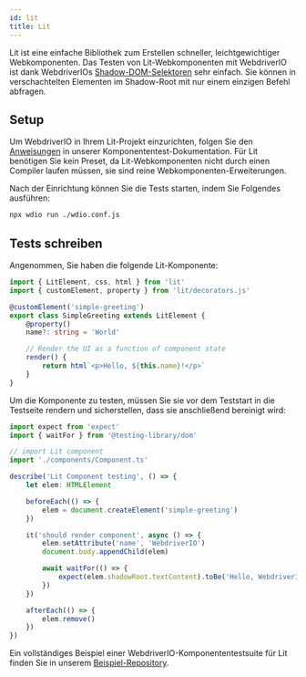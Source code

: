 ```yaml
---
id: lit
title: Lit
---
```


Lit ist eine einfache Bibliothek zum Erstellen schneller, leichtgewichtiger Webkomponenten. Das Testen von Lit-Webkomponenten mit WebdriverIO ist dank WebdriverIOs [Shadow-DOM-Selektoren](/docs/selectors#deep-selectors) sehr einfach. Sie können in verschachtelten Elementen im Shadow-Root mit nur einem einzigen Befehl abfragen.

## Setup

Um WebdriverIO in Ihrem Lit-Projekt einzurichten, folgen Sie den [Anweisungen](/docs/component-testing#set-up) in unserer Komponententest-Dokumentation. Für Lit benötigen Sie kein Preset, da Lit-Webkomponenten nicht durch einen Compiler laufen müssen, sie sind reine Webkomponenten-Erweiterungen.

Nach der Einrichtung können Sie die Tests starten, indem Sie Folgendes ausführen:

```sh
npx wdio run ./wdio.conf.js
```

## Tests schreiben

Angenommen, Sie haben die folgende Lit-Komponente:

```ts title="./components/Component.ts"
import { LitElement, css, html } from 'lit'
import { customElement, property } from 'lit/decorators.js'

@customElement('simple-greeting')
export class SimpleGreeting extends LitElement {
    @property()
    name?: string = 'World'

    // Render the UI as a function of component state
    render() {
        return html`<p>Hello, ${this.name}!</p>`
    }
}
```

Um die Komponente zu testen, müssen Sie sie vor dem Teststart in die Testseite rendern und sicherstellen, dass sie anschließend bereinigt wird:

```ts title="lit.test.js"
import expect from 'expect'
import { waitFor } from '@testing-library/dom'

// import Lit component
import './components/Component.ts'

describe('Lit Component testing', () => {
    let elem: HTMLElement

    beforeEach(() => {
        elem = document.createElement('simple-greeting')
    })

    it('should render component', async () => {
        elem.setAttribute('name', 'WebdriverIO')
        document.body.appendChild(elem)

        await waitFor(() => {
            expect(elem.shadowRoot.textContent).toBe('Hello, WebdriverIO!')
        })
    })

    afterEach(() => {
        elem.remove()
    })
})
```

Ein vollständiges Beispiel einer WebdriverIO-Komponententestsuite für Lit finden Sie in unserem [Beispiel-Repository](https://github.com/webdriverio/component-testing-examples/tree/main/lit-typescript-vite).
